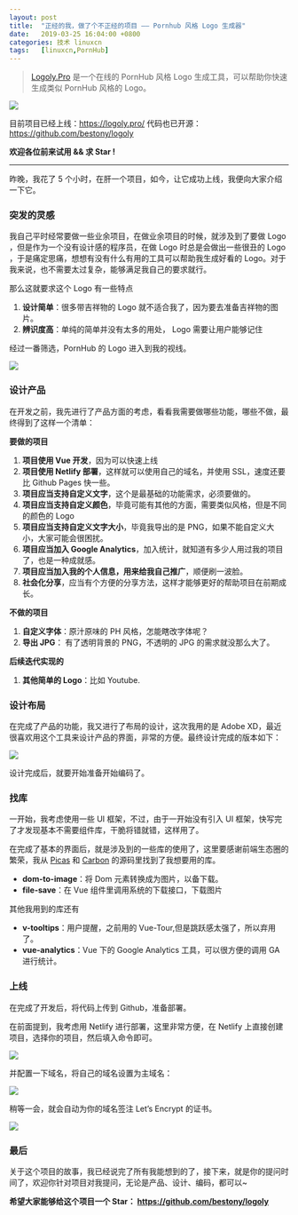 ```yaml
---
layout: post
title:	"正经的我，做了个不正经的项目 —— Pornhub 风格 Logo 生成器"
date:	2019-03-25 16:04:00 +0800 
categories:	技术 linuxcn 
tags:	[linuxcn,PornHub]
---
```




> 
> [Logoly.Pro](https://logoly.pro/) 是一个在线的 PornHub 风格 Logo 生成工具，可以帮助你快速生成类似 PornHub 风格的 Logo。
> 
> 
> 


![](/Asserts/Images//attachment/album/201903/25/161325h4xxo8p3rr8o8q49.jpg)


目前项目已经上线：<https://logoly.pro/> 代码也已开源：<https://github.com/bestony/logoly>


**欢迎各位前来试用 && 求 Star !**




---


昨晚，我花了 5 个小时，在肝一个项目，如今，让它成功上线，我便向大家介绍一下它。


### 突发的灵感


我自己平时经常要做一些业余项目，在做业余项目的时候，就涉及到了要做 Logo ，但是作为一个没有设计感的程序员，在做 Logo 时总是会做出一些很丑的 Logo ，于是痛定思痛，想想有没有什么有用的工具可以帮助我生成好看的 Logo。对于我来说，也不需要太过复杂，能够满足我自己的要求就行。


那么这就要求这个 Logo 有一些特点


1. **设计简单**：很多带吉祥物的 Logo 就不适合我了，因为要去准备吉祥物的图片。
2. **辨识度高**：单纯的简单并没有太多的用处， Logo 需要让用户能够记住


经过一番筛选，PornHub 的 Logo 进入到我的视线。


![](/Asserts/Images//attachment/album/201903/25/160436b9cxba8bkc9i2qz6.png)


### 设计产品


在开发之前，我先进行了产品方面的考虑，看看我需要做哪些功能，哪些不做，最终得到了这样一个清单：


**要做的项目**


1. **项目使用 Vue 开发**，因为可以快速上线
2. **项目使用 Netlify 部署**，这样就可以使用自己的域名，并使用 SSL，速度还要比 Github Pages 快一些。
3. **项目应当支持自定义文字**，这个是最基础的功能需求，必须要做的。
4. **项目应当支持自定义颜色**，毕竟可能有其他的方面，需要类似风格，但是不同的颜色的 Logo
5. **项目应当支持自定义文字大小**，毕竟我导出的是 PNG，如果不能自定义大小，大家可能会很困扰。
6. **项目应当加入 Google Analytics**，加入统计，就知道有多少人用过我的项目了，也是一种成就感。
7. **项目应当加入我的个人信息，用来给我自己推广**，顺便刷一波脸。
8. **社会化分享**，应当有个方便的分享方法，这样才能够更好的帮助项目在前期成长。


**不做的项目**


1. **自定义字体**：原汁原味的 PH 风格，怎能瞎改字体呢？
2. **导出 JPG**： 有了透明背景的 PNG，不透明的 JPG 的需求就没那么大了。


**后续迭代实现的**


1. **其他简单的 Logo**：比如 Youtube.


### 设计布局


在完成了产品的功能，我又进行了布局的设计，这次我用的是 Adobe XD，最近很喜欢用这个工具来设计产品的界面，非常的方便。最终设计完成的版本如下：


![](/Asserts/Images//attachment/album/201903/25/160436ontnip757pznpg1c.png)


设计完成后，就要开始准备开始编码了。


### 找库


一开始，我考虑使用一些 UI 框架，不过，由于一开始没有引入 UI 框架，快写完了才发现基本不需要组件库，干脆将错就错，这样用了。


在完成了基本的界面后，就是涉及到的一些库的使用了，这里要感谢前端生态圈的繁荣，我从 [Picas](https://picas.now.sh/) 和 [Carbon](https://carbon.now.sh/) 的源码里找到了我想要用的库。


* **dom-to-image**：将 Dom 元素转换成为图片，以备下载。
* **file-save**：在 Vue 组件里调用系统的下载接口，下载图片


其他我用到的库还有


* **v-tooltips**：用户提醒，之前用的 Vue-Tour,但是跳跃感太强了，所以弃用了。
* **vue-analytics**：Vue 下的 Google Analytics 工具，可以很方便的调用 GA 进行统计。


### 上线


在完成了开发后，将代码上传到 Github，准备部署。


在前面提到，我考虑用 Netlify 进行部署，这里非常方便，在 Netlify 上直接创建项目，选择你的项目，然后填入命令即可。


![](/Asserts/Images//attachment/album/201903/25/160437o8fvtft8nfvt0855.png)


并配置一下域名，将自己的域名设置为主域名：


![](/Asserts/Images//attachment/album/201903/25/160437xbzxboyf550f0yjo.png)


稍等一会，就会自动为你的域名签注 Let’s Encrypt 的证书。


![](/Asserts/Images//attachment/album/201903/25/160438vhtuhq47gkh3ih3u.png)


### 最后


关于这个项目的故事，我已经说完了所有我能想到的了，接下来，就是你的提问时间了，欢迎你针对项目对我提问，无论是产品、设计、编码，都可以~


**希望大家能够给这个项目一个 Star： <https://github.com/bestony/logoly>**
